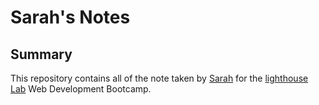 # Sarah's Notes 
## Summary 
This repository contains all of the note taken by [Sarah](https://github.com/SarahAlAshwal) for the [lighthouse Lab](https://www.lighthouselabs.ca/) Web Development Bootcamp.

